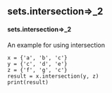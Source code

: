 ## sets.intersection=>_2
#### sets.intersection=>_2
An example for using intersection
```
x = {'a', 'b', 'c'}
y = {'c', 'd', 'e'}
z = {'f', 'g', 'c'}
result = x.intersection(y, z)
print(result)
```